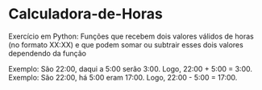 # Calculadora-de-Horas
Exercício em Python: Funções que recebem dois valores válidos de horas (no formato XX:XX) e que podem somar ou subtrair esses dois valores dependendo da função

Exemplo: São 22:00, daqui a 5:00 serão 3:00. Logo, 22:00 + 5:00 = 3:00. 
Exemplo: São 22:00, há 5:00 eram 17:00. Logo, 22:00 - 5:00 = 17:00.
